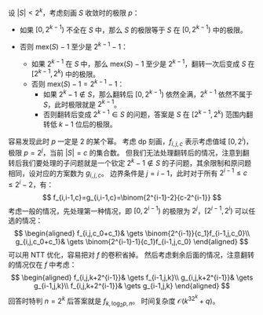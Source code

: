 设 $|S|<2^k$，考虑刻画 $S$ 收敛时的极限 $p$：

- 如果 $[0,2^{k-1})$ 不全在 $S$ 中，那么 $S$ 的极限等于 $S$ 在 $[0,2^{k-1})$ 中的极限。
- 否则 $\mathrm{mex}(S)-1$ 至少是 $2^{k-1}-1$：

  - 如果 $2^{k-1}$ 在 $S$ 中，那么 $\mathrm{mex}(S)-1$ 至少是 $2^{k-1}$，翻转一次后变成 $S$ 在 $[2^{k-1},2^k)$ 中的极限。
  - 否则 $\mathrm{mex}(S)-1=2^{k-1}-1$：
    - 如果 $2^k-1\not\in S$，那么翻转后 $[0,2^{k-1})$ 依然全满，$2^{k-1}$ 依然不属于 $S$，此时极限就是 $2^{k-1}$。
    - 否则翻转后变成 $2^{k-1}\in S$ 的问题，答案是 $S$ 在 $[2^{k-1},2^k)$ 范围内翻转低 $k-1$ 位后的极限。


容易发现此时 $p$ 一定是 $2$ 的某个幂。
考虑 dp 刻画，$f_{i,j,c}$ 表示考虑值域 $[0,2^i)$，极限 $p=2^j$，当前 $|S|=c$ 的集合数。
但我们无法处理翻转后的情况，注意到翻转后我们要处理的子问题就是一个钦定 $2^k-1\not\in S$ 的子问题，其余限制和原问题相同，设对应的方案数为 $g_{i,j,c}$。
边界条件是 $j=i-1$，此时对于所有 $2^{i-1}\le c\le 2^i-2$，有：
$$
f_{i,i-1,c}=g_{i,i-1,c}=\binom{2^{i-1}-2}{c-2^{i-1}}
$$
考虑一般的情况，先处理第一种情况，即 $[0,2^{i-1})$ 的极限为 $2^j$，$[2^{i-1},2^i)$ 可以任选的情况：
$$
\begin{aligned}
f_{i,j,c_0+c_1}& \gets \binom{2^{i-1}}{c_1}f_{i-1,j,c_0}\\
g_{i,j,c_0+c_1}& \gets \binom{2^{i-1}-1}{c_1}f_{i-1,j,c_0}
\end{aligned}
$$
可以用 NTT 优化，容易把对 $f$ 的卷积省掉。
然后考虑剩余后面的情况，注意翻转的情况仅在 $f$ 中考虑：
$$
\begin{aligned}
f_{i,j,k+2^{i-1}}& \gets f_{i-1,j,k}\\
g_{i,j,k+2^{i-1}}& \gets g_{i-1,j,k}\\
f_{i,j,k+2^{i-1}}& \gets g_{i-1,j,k}
\end{aligned}
$$
回答时特判 $n=2^k$ 后答案就是 $f_{k,\log_2p,n}$。
时间复杂度 $\mathcal O(k^32^k+q)$。